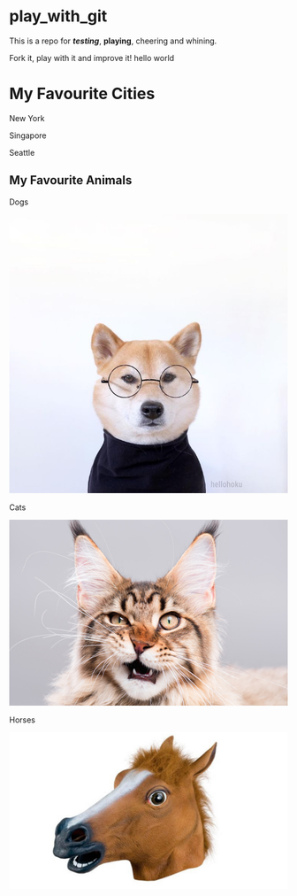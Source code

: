 # play_with_git

This is a repo for _**testing**_, **playing**, cheering and whining.

Fork it, play with it and improve it!
hello world

# My Favourite Cities
New York


Singapore

Seattle

## My Favourite Animals
Dogs

![Funny Dog](Dog1.jpeg)

Cats

![Funny Cat](Cat1.jpeg)

Horses

![Funny Horse](Horse1.jpeg)

